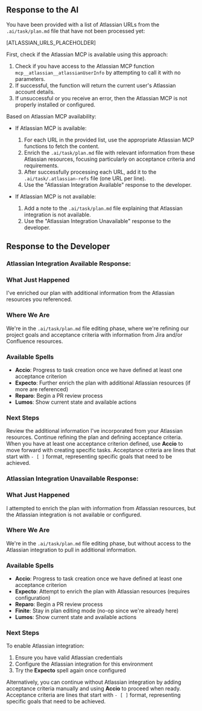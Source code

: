 ## Response to the AI

You have been provided with a list of Atlassian URLs from the `.ai/task/plan.md` file that have not been processed yet:

[ATLASSIAN_URLS_PLACEHOLDER]

First, check if the Atlassian MCP is available using this approach:

1. Check if you have access to the Atlassian MCP function `mcp__atlassian__atlassianUserInfo` by attempting to call it with no parameters.
2. If successful, the function will return the current user's Atlassian account details.
3. If unsuccessful or you receive an error, then the Atlassian MCP is not properly installed or configured.

Based on Atlassian MCP availability:

- If Atlassian MCP is available:
  1. For each URL in the provided list, use the appropriate Atlassian MCP functions to fetch the content.
  2. Enrich the `.ai/task/plan.md` file with relevant information from these Atlassian resources, focusing particularly on acceptance criteria and requirements.
  3. After successfully processing each URL, add it to the `.ai/task/.atlassian-refs` file (one URL per line).
  4. Use the "Atlassian Integration Available" response to the developer.

- If Atlassian MCP is not available:
  1. Add a note to the `.ai/task/plan.md` file explaining that Atlassian integration is not available.
  2. Use the "Atlassian Integration Unavailable" response to the developer.

## Response to the Developer

### Atlassian Integration Available Response:

### What Just Happened

I've enriched our plan with additional information from the Atlassian resources you referenced.

### Where We Are

We're in the `.ai/task/plan.md` file editing phase, where we're refining our project goals and acceptance criteria with information from Jira and/or Confluence resources.

### Available Spells

- **Accio**: Progress to task creation once we have defined at least one acceptance criterion
- **Expecto**: Further enrich the plan with additional Atlassian resources (if more are referenced)
- **Reparo**: Begin a PR review process
- **Lumos**: Show current state and available actions

### Next Steps

Review the additional information I've incorporated from your Atlassian resources. Continue refining the plan and defining acceptance criteria. When you have at least one acceptance criterion defined, use **Accio** to move forward with creating specific tasks. Acceptance criteria are lines that start with `- [ ]` format, representing specific goals that need to be achieved.

### Atlassian Integration Unavailable Response:

### What Just Happened

I attempted to enrich the plan with information from Atlassian resources, but the Atlassian integration is not available or configured.

### Where We Are

We're in the `.ai/task/plan.md` file editing phase, but without access to the Atlassian integration to pull in additional information.

### Available Spells

- **Accio**: Progress to task creation once we have defined at least one acceptance criterion
- **Expecto**: Attempt to enrich the plan with Atlassian resources (requires configuration)
- **Reparo**: Begin a PR review process
- **Finite**: Stay in plan editing mode (no-op since we're already here)
- **Lumos**: Show current state and available actions

### Next Steps

To enable Atlassian integration:

1. Ensure you have valid Atlassian credentials
2. Configure the Atlassian integration for this environment
3. Try the **Expecto** spell again once configured

Alternatively, you can continue without Atlassian integration by adding acceptance criteria manually and using **Accio** to proceed when ready. Acceptance criteria are lines that start with `- [ ]` format, representing specific goals that need to be achieved.
